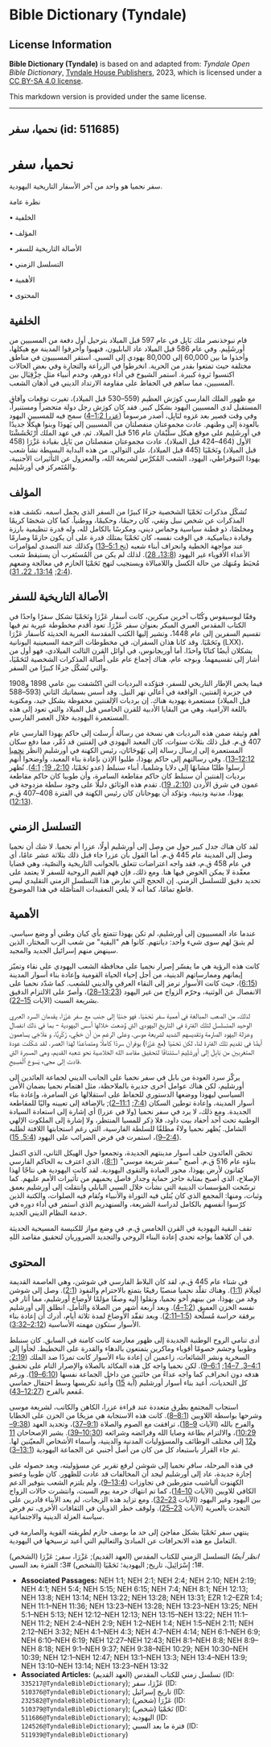 # Bible Dictionary (Tyndale)

## License Information

**Bible Dictionary (Tyndale)** is based on and adapted from: _Tyndale Open Bible Dictionary_, [Tyndale House Publishers](https://tyndaleopenresources.com/), 2023, which is licensed under a [CC BY-SA 4.0 license](https://creativecommons.org/licenses/by-sa/4.0/legalcode.en).

This markdown version is provided under the same license.



--------------------------------

## نحميا، سفر (id: 511685)

نحميا، سفر
==========

سفر نحميا هو واحد من آخر الأسفار التاريخية اليهودية.

نظرة عامة

• الخلفية

• المؤلف

• الأصالة التاريخية للسفر

• التسلسل الزمني

• الأهمية

• المحتوى

الخلفية
-------

قام نبوخذنصر ملك بَابِل في عام 597 قبل الميلاد بترحيل أول دفعة من المسبيين من أورشَلِيم. وفي عام 586 قبل الميلاد عاد البابليون، فنهبوا وأحرقوا المدينة مع هيكلها، وأخذوا ما بين 60,000 إلى 80,000 يهودي إلى السبي. استقر المسبييون في مناطق مختلفة حيث تمتعوا بقدر من الحرية. انخرطوا في الزراعة والتجارة وفي بعض الحالات اكتسبوا ثروة كبيرة. استمر الشيوخ في أداء دورهم، وخدم أنبياء مثل حِزْقِيَال بين المسبيين، مما ساهم في الحفاظ على مقاومة الارتداد الديني في أذهان الشعب.

مع ظهور الملك الفارسي كورَش العظيم (559–530 قبل الميلاد)، تغيرت توقعات وآفاق المستقبل لدى المسبيين اليهود بشكل كبير. فقد كان كورَش رجل دولة متحضراً ومستنيراً، وفي وقت قصير بعد غزوه لبَابِل، أصدر مرسوماً ([عزرا 1:2–4](https://ref.ly/Ezra1:2-Ezra1:4)) سمح فيه للمسبيين اليهود بالعودة إلى وطنهم. عادت مجموعتان منفصلتان من المسبيين إلى يَهوذَا وبنوا هيكلًا جديدًا في أورشَلِيم على موقع هيكل سلَيْمَان عام 516 قبل الميلاد. ثم، في عهد الملك أَرْتَحْشَشْتَا الأول (464–424 قبل الميلاد)، عادت مجموعتان منفصلتان من بَابِل بقيادة عَزْرَا (458 قبل الميلاد) ونَحَمْيَا (445 قبل الميلاد)، على التوالي. من هذه البداية البسيطة نشأ شعب يهوذا الثيوقراطي، اليهود، الشعب المُكرَّس لشريعة الله، والمعزول عن التأثيرات الأجنبية، والمُتَمركز في أورشَلِيم.

المؤلف
------

تُشكّل مذكرات نَحَمْيَا الشخصية جزءًا كبيرًا من السفر الذي يحمل اسمه. تكشف هذه المذكرات عن شخص نبيل وتقي، كان رحيمًا، وحكيمًا، ووطنياً. كما كان شخصًا كريمًا ومخلصًا، ذو فطنة سياسية وحماس ديني، ومكرسًا بالكامل لله، وله قدرة تنظيمية بارزة وقيادة ديناميكية. في الوقت نفسه، كان نَحَمْيَا يمتلك قدرة على أن يكون حازمًا وصارمًا عند مواجهة الخطية وانحراف أبناء شعبه ([نح 5:1–13](https://ref.ly/Neh5:1-Neh5:13)) وكذلك عند التصدي لمؤامرات الأعداء الأقوياء غير اليهود ([13:8، 28](https://ref.ly/Neh13:8,Neh13:28)). لذلك لم يكن من المُستَغرب أن يستيقظ شعب مُحبَط ومُنهَك من حالة الكسل واللامبالاة ويستجيب لنهج نَحَمْيَا الحازم في معالجة وضعهم ([2:4](https://ref.ly/Neh2:4); [13:14، 22، 31](https://ref.ly/Neh13:14,Neh13:22,Neh13:31)).

الأصالة التاريخية للسفر
-----------------------

وفقًا ليوسيفوس وكُتّاب آخرين مبكرين، كانت أسفار عَزْرَا ونَحَمْيَا تشكل سفرًا واحدًا في الكتاب المقدس العبري المبكر بعنوان سفر عَزْرَا. تعود أقدم مخطوطة عبرية تم فيها تقسيم السفرين إلى عام 1448، وتشير إليها الكتب المقدسة العبرية الحديثة كأسفار عَزْرَا ونَحَمْيَا. وقد كانا هذان السفران، في مخطوطات الترجمة السبعينية اليونانية (LXX)، يشكلان أيضًا كتابًا واحدًا. أما أوريجانوس، في أوائل القرن الثالث الميلادي، فهو أول من أشار إلى تقسيمهما. وبوجه عام، هناك إجماع عام على أصالة المذكرات الشخصية لنَحَمْيَا، والتي تُشكّل جزءًا كبيرًا من السفر.

فيما يخص الإطار التاريخي للسفر، فتؤكده البرديات التي اكتُشفت بين عامي 1898 و1908 في جزيرة إلفنتين، الواقعة في أعالي نهر النيل. وقد أسس بسماتيك الثاني (593–588 قبل الميلاد) مستعمرة يهودية هناك. إن برديات الإلفنتين محفوظة بشكل جيد، ومكتوبة باللغة الآرامية، وهي من البقايا الأدبية للقرن الخامس قبل الميلاد والتي تعود إلى هذه المستعمرة اليهودية خلال العصر الفارسي.

أهم وثيقة ضمن هذه البرديات هي نسخة من رسالة أُرسلت إلى حاكم يهوذا الفارسي عام 407 ق.م. قبل ذلك بثلاث سنوات، كان المعبد اليهودي في إلفنتين قد دُمِّر، مما دفع سكان المستعمرة إلى إرسال رسالة إلى يَهُوحَانَان، رئيس الكهنة في أورشليم (انظر [نحميا 12:12–13](https://ref.ly/Neh12:12-Neh12:13)). وفي رسالتهم إلى حاكم يهوذا، طلبوا الإذن بإعادة بناء المعبد، وأوضحوا أنهم أرسلوا طلبًا مشابهًا إلى دلایا وشلمیا، أبناء سنبلط (عدو نَحَمْيَا، [2:10، 19](https://ref.ly/Neh2:10,Neh2:19); [4:1](https://ref.ly/Neh4:1)). تُظهر برديات إلفنتين أن سنبلط كان حاكم مقاطعة السامرة، وأن طوبيا كان حاكم مقاطعة عمون في شرق الأردن ([2:10، 19](https://ref.ly/Neh2:10,Neh2:19)). تقدم هذه الوثائق دليلًا على وجود سلطة مزدوجة في يهوذا، مدنية ودينية، وتؤكد أن يهوحانان كان رئيس الكهنة في الفترة 408–407 ق.م ([12:13](https://ref.ly/Neh12:13)).

التسلسل الزمني
--------------

لقد كان هناك جدل كبير حول من وصل إلى أورشليم أولًا، عزرا أم نحميا. لا شك أن نحميا وصل إلى المدينة عام 445 ق.م. أما القول بأن عزرا جاء قبل ذلك بثلاثة عشر عامًا، أي في عام 458 ق.م، فقد واجه اعتراضات تتعلق بالجوانب التاريخية والنصّية، وهي قضايا معقّدة لا يمكن الخوض فيها هنا. ومع ذلك، فإن فهم القيم الروحية للسفر لا يعتمد على تحديد دقيق للتسلسل الزمني. إن الحجج التي تعارض هذا التسلسل الزمني التقليدي ليس قاطع تمامًا، كما أنه لا يلغي التعقيدات المتأصّلة في هذا الموضوع.

الأهمية
-------

عندما عاد المسبييون إلى أورشليم، لم تكن يهوذا تتمتع بأي كيان وطني أو وضع سياسي. لم يتبقَ لهم سوى شيء واحد: ديانتهم. كانوا هم "البقية" من شعب الرب المختار، الذين سينهض منهم إسرائيل الجديد والمجيد.

كانت هذه الرؤية هي ما يفسّر إصرار نحميا على محافظة الشعب اليهودي على نقاء وتميّز إيمانهم وممارساتهم الدينية، من أجل إحياء الحياة القومية وإعادة بناء أسوار المدينة ([6:15](https://ref.ly/Neh6:15))، حيث كانت الأسوار ترمز إلى النقاء العرقي والديني للشعب. كما شدّد نحميا على الانفصال عن الوثنية، وحرّم الزواج من غير اليهود ([13:23–28](https://ref.ly/Neh13:23-Neh13:28))، وأصرّ على الالتزام الدقيق بشريعة السبت (الآيات [15–22](https://ref.ly/Neh13:15-Neh13:22)).

لذلك، من الصعب المبالغة في أهمية سفر نَحَمْيَا. فهو جنبًا إلى جنب مع سفر عَزْرَا، يقدمان السرد العبري الوحيد المتسلسل لتلك الفترة في التاريخ اليهودي التي وُضعت خلالها أسس اليهودية \- بما في ذلك انفصال وعزلة اليهود الصارمة وتقديسهم الشديد لشريعة موسى. وعلى الرغم من أن حَجَّيِ، زَكَرِيَّا، و مَلَاخِي يساهمون أيضًا في تقديم تلك الفترة لنا، لكن نَحَمْيَا (مع عَزْرَا) يوفران سردًا كاملًا ومتصاعدًا لهذا العصر. لقد شكّلت عودة المتغربين من بَابِلَ إلى أورشَلِيمَ استئنافًا لتحقيق مقاصد الله الخلاصية نحو شعبه القديم، وهي المسيرة التي قادت إلى مجيء يَسوع ٱلْمَسِيحِ.

يركّز سرد العودة من بابل في سفر نحميا على الجانب الديني لجماعة العائدين إلى أورشليم، لكن هناك عوامل أخرى جديرة بالملاحظة، مثل اهتمام نحميا بضمان الأمن السياسي ليهوذا ووضعها الدستوري للحفاظ على استقلالها عن السامرة، وإعادة بناء أسوار المدينة، وإعادة توطين السكان ([7:4](https://ref.ly/Neh7:4); [11:1–2](https://ref.ly/Neh11:1-Neh11:2)); بالإضافة إلى تعيينه واليًا للمقاطعة الجديدة. ومع ذلك، لا يرد في سفر نحميا (ولا في عزرا) أي إشارة إلى استعادة السيادة الوطنية تحت أحد أحفاد بيت داود، فلا ذِكر للمسيا المنتظر، ولا إشارة إلى الملكوت الإلهي الشامل. يُظهر نحميا ولاءً مطلقًا للسلطة الفارسية، التي رغم استجابتها اللافتة لطلبه ([2:4–9](https://ref.ly/Neh2:4-Neh2:9))، استمرت في فرض الضرائب على اليهود ([5:4, 15](https://ref.ly/Neh5:4,Neh5:15)).

 تحصّن العائدون خلف أسوار مدينتهم الجديدة، وتجمعوا حول الهيكل الثاني، الذي اكتمل بناؤه عام 516 ق.م. أصبح "سفر شريعة موسى" ([8:1](https://ref.ly/Neh8:1))، الذي اعترف به الحاكم الفارسي كقانون لأرض يهوذا، محور العبادة والتقوى اليهودية. لقد كانت اليهودية هي نتاجًا لهذا الإصلاح، الذي أصبح بمثابة حاجز حماية وجدار فاصل يحميهم من تأثيرات الأمم عليهم. كما ترسّخت المؤسسات الدينية التي نشأت خلال السبي البابلي وانتقلت إلى أورشليم بعمق وثبات، ومنها: المجمع الذي كان يُتلى فيه التوراة والأنبياء وتُقام فيه الصلوات، والكتبة الذين كرّسوا أنفسهم بالكامل لدراسة الشريعة، والسنهدريم الذي استمر في أداء دوره في خدمة النظام الديني الجديد.

تقف البقية اليهودية في القرن الخامس ق.م. في وضع مواز للكنيسة المسيحية الحديثة في أن كلاهما يواجه تحدي إعادة البناء الروحي والتجديد الضروريان لتحقيق مقاصد اللهِ.

المحتوى
-------

في شتاء عام 445 ق.م، لقد كان البلاط الفارسي في شوشن، وهي العاصمة القديمة لعِيلَامَ ([1:1](https://ref.ly/Neh1:1)). وهناك تقلّد نحميا منصبًا رفيعًا يتمتع بالاحترام والنفوذ ([2:1](https://ref.ly/Neh2:1)). وصل إلى شوشن وفد من يهوذا، من بينهم أخو نحميا، ونقلوا إليه وصفًا مؤلمًا لأوضاع أورشليم، مما أثار في نفسه الحزن العميق ([1:2–4](https://ref.ly/Neh1:2-Neh1:4)). وبعد أربعة أشهر من الصلاة والتأمل، انطلق إلى أورشليم برفقة حراسة مُسلّحة ([1:5–2:11](https://ref.ly/Neh1:5-Neh2:11)). وبعد تفقّد الأوضاع لمدة ثلاثة أيام، أدرك أن إعادة بناء الأسوار ستكون مهمته الأساسية ([2:12–3:32](https://ref.ly/Neh2:12-Neh3:32)).

أدى تنامي الروح الوطنية الجديدة إلى ظهور معارضة كانت كامنة في السابق. كان سنبلط وطوبيا وجشم خصومًا أقوياء وماكرين يتمتعون بالدهاء والقدرة على التخطيط. لجأوا إلى السخرية ونشر الشائعات، زاعمين أن إعادة بناء الأسوار كانت تمردًا ضد الملك ([2:19](https://ref.ly/Neh2:19); [4:1–3, 7–14](https://ref.ly/Neh4:1-Neh4:3,Neh4:7-Neh4:14); [6:1–9](https://ref.ly/Neh6:1-Neh6:9)). لكن نحميا واجه كل هذه المكائد بالصلاة والإصرار التام على تحقيق هدفه دون انحراف. كما واجه عداءً من خائنين من داخل الجماعة نفسها ([6:10–19](https://ref.ly/Neh6:10-Neh6:19)). ورغم كل التحديات، أُعيد بناء أسوار أورشليم (آية [15](https://ref.ly/Neh6:15)) وأُعيد تكريسها وسط احتفال حماسي مُفعم بالفرح ([12:27–43](https://ref.ly/Neh12:27-Neh12:43)).

استجاب المجتمع بطرق متعددة عند قراءة عزرا، الكاهن والكاتب، لشريعة موسى وشرحها بواسطة اللاويين ([8:1–8](https://ref.ly/Neh8:1-Neh8:8)). كانت هذه الاستجابة هي مزيجًا من الحزن على الخطايا والفرح بالله (الآيات [9–18](https://ref.ly/Neh8:9-Neh8:18))، ترافقت مع الصوم والصلاة ([9:1–37](https://ref.ly/Neh9:1-Neh9:37))، وتجديد العهد ([9:38–10:29](https://ref.ly/Neh9:38-Neh10:29))، والالتزام بطاعة وصايا الله وفرائضه وشرائعه ([10:30–39](https://ref.ly/Neh10:30-Neh10:39)). يشير الإصحاحان [11](https://ref.ly/Neh11:1-Neh11:36) و[12](https://ref.ly/Neh12:1-Neh12:47) إلى مختلف الوظائف والمسؤوليات المدنية والدينية، وأسماء الأشخاص المعيّنين لها. ثم جاء القرار باستبعاد كل من كان من أصل أجنبي عن الجماعة اليهودية ([13:1–3](https://ref.ly/Neh13:1-Neh13:3)). 

في هذه المرحلة، سافر نحميا إلى شوشن لرفع تقرير عن مسؤوليته، وبعد حصوله على إجازة جديدة، عاد إلى أورشليم ليجد أن المخالفات قد عادت للظهور. كان طوبيا وعضو الكهنوت ألياشيب متورطين في تجاوزات ([13:4–9](https://ref.ly/Neh13:4-Neh13:9))، ولم يلتزم الشعب بتوفير الدعم الكافي للاويين (الآيات [10–14](https://ref.ly/Neh13:10-Neh13:14))، كما تم انتهاك حرمة يوم السبت، وانتشرت حالات الزواج بين اليهود وغير اليهود (الآيات [23–32](https://ref.ly/Neh13:23-Neh13:32)). ومع تزايد هذه الزيجات، لم يعد الأبناء قادرين على التحدث بالعبرية (الآيات [23–25](https://ref.ly/Neh13:23-Neh13:25)). ولوقف خطر الذوبان في الثقافات الأخرى، تم فرض سياسة العزلة الدينية والاجتماعية.

ينتهي سفر نَحَمْيَا بشكل مفاجئ إلى حد ما بوصف حازم لطريقته القوية والصارمة في التعامل مع هذه الانحرافات عن المبادئ والتعاليم التي أُعيد ترسيخها في اليهودية.

*انظر أيضًا* التسلسل الزمني للكتاب المقدس (العهد القديم); عَزْرَا، سفر; عَزْرَا (الشخص) \#1؛ إِسْرَائِيلَ، تاريخ; اليهودية؛ نَحَمْيَا (الشخص) \#3؛ الفترة بعد السبي.

* **Associated Passages:** NEH 1:1; NEH 2:1; NEH 2:4; NEH 2:10; NEH 2:19; NEH 4:1; NEH 5:4; NEH 5:15; NEH 6:15; NEH 7:4; NEH 8:1; NEH 12:13; NEH 13:8; NEH 13:14; NEH 13:22; NEH 13:28; NEH 13:31; EZR 1:2–EZR 1:4; NEH 11:1–NEH 11:36; NEH 13:23–NEH 13:28; NEH 13:23–NEH 13:25; NEH 5:1–NEH 5:13; NEH 12:12–NEH 12:13; NEH 13:15–NEH 13:22; NEH 11:1–NEH 11:2; NEH 2:4–NEH 2:9; NEH 1:2–NEH 1:4; NEH 1:5–NEH 2:11; NEH 2:12–NEH 3:32; NEH 4:1–NEH 4:3; NEH 4:7–NEH 4:14; NEH 6:1–NEH 6:9; NEH 6:10–NEH 6:19; NEH 12:27–NEH 12:43; NEH 8:1–NEH 8:8; NEH 8:9–NEH 8:18; NEH 9:1–NEH 9:37; NEH 9:38–NEH 10:29; NEH 10:30–NEH 10:39; NEH 12:1–NEH 12:47; NEH 13:1–NEH 13:3; NEH 13:4–NEH 13:9; NEH 13:10–NEH 13:14; NEH 13:23–NEH 13:32
* **Associated Articles:** تسلسل زمني للكتاب المقدس (العهد القديم) (ID: `335217@TyndaleBibleDictionary`); عَزْرَا، سفر  (ID: `510376@TyndaleBibleDictionary`); تاريخ إسرائيل (ID: `232582@TyndaleBibleDictionary`); عَزْرَا (شخص) (ID: `510379@TyndaleBibleDictionary`); نَحَمْيَا (شخص) (ID: `511686@TyndaleBibleDictionary`); اليهودية (ID: `124526@TyndaleBibleDictionary`); فترة ما بعد السبي (ID: `511939@TyndaleBibleDictionary`)

